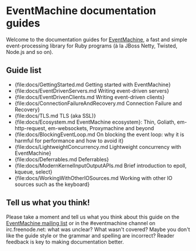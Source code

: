 # EventMachine documentation guides

Welcome to the documentation guides for
[EventMachine](http://github.com/eventmachine/eventmachine), a fast and simple
event-processing library for Ruby programs (à la JBoss Netty, Twisted, Node.js
and so on).

## Guide list

- {file:docs/GettingStarted.md Getting started with EventMachine}
- {file:docs/EventDrivenServers.md Writing event-driven servers}
- {file:docs/EventDrivenClients.md Writing event-driven clients}
- {file:docs/ConnectionFailureAndRecovery.md Connection Failure and Recovery}
- {file:docs/TLS.md TLS (aka SSL)}
- {file:docs/Ecosystem.md EventMachine ecosystem}: Thin, Goliath,
  em-http-request, em-websockets, Proxymachine and beyond
- {file:docs/BlockingEventLoop.md On blocking the event loop: why it is harmful
  for performance and how to avoid it}
- {file:docs/LightweightConcurrency.md Lightweight concurrency with
  EventMachine}
- {file:docs/Deferrables.md Deferrables}
- {file:docs/ModernKernelInputOutputAPIs.md Brief introduction to epoll, kqueue,
  select}
- {file:docs/WorkingWithOtherIOSources.md Working with other IO sources such as
  the keyboard}

## Tell us what you think!

Please take a moment and tell us what you think about this guide on the
[EventMachine mailing list](http://bit.ly/jW3cR3) or in the #eventmachine
channel on irc.freenode.net: what was unclear? What wasn't covered? Maybe you
don't like the guide style or the grammar and spelling are incorrect? Reader
feedback is key to making documentation better.
